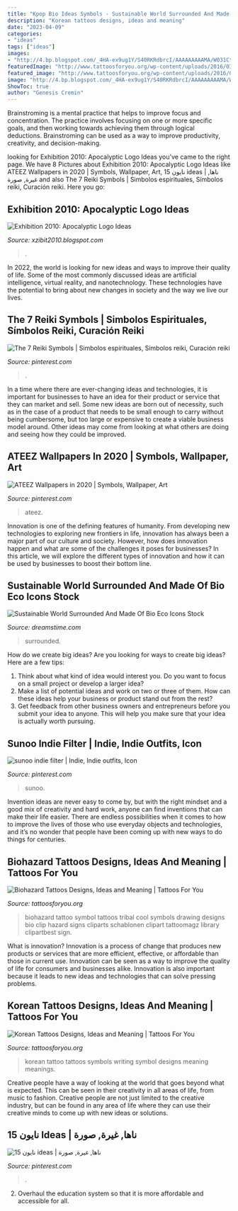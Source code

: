 ```yaml
---
title: "Kpop Bio Ideas Symbols - Sustainable World Surrounded And Made Of Bio Eco Icons Stock"
description: "Korean tattoos designs, ideas and meaning"
date: "2023-04-09"
categories:
- "ideas"
tags: ["ideas"]
images:
- "http://4.bp.blogspot.com/_4HA-ex9ug1Y/S40RKRdbrcI/AAAAAAAAAMA/W031Ct9LW34/w1200-h630-p-k-no-nu/Logo+Idea+1.jpg"
featuredImage: "http://www.tattoosforyou.org/wp-content/uploads/2016/03/Korean-Writing-Tattoos.jpg"
featured_image: "http://www.tattoosforyou.org/wp-content/uploads/2016/03/Korean-Writing-Tattoos.jpg"
image: "http://4.bp.blogspot.com/_4HA-ex9ug1Y/S40RKRdbrcI/AAAAAAAAAMA/W031Ct9LW34/w1200-h630-p-k-no-nu/Logo+Idea+1.jpg"
ShowToc: true
author: "Genesis Cremin"
---
```



Brainstroming is a mental practice that helps to improve focus and concentration. The practice involves focusing on one or more specific goals, and then working towards achieving them through logical deductions. Brainstroming can be used as a way to improve productivity, creativity, and decision-making.

	

		
looking for Exhibition 2010: Apocalyptic Logo Ideas you've came to the right page. We have 8 Pictures about Exhibition 2010: Apocalyptic Logo Ideas like ATEEZ Wallpapers in 2020 | Symbols, Wallpaper, Art, 15 نايون ideas | ناها, غيرة, صورة and also The 7 Reiki Symbols | Simbolos espirituales, Símbolos reiki, Curación reiki. Here you go:
		
    
## Exhibition 2010: Apocalyptic Logo Ideas

<img loading=lazy src="http://4.bp.blogspot.com/_4HA-ex9ug1Y/S40RKRdbrcI/AAAAAAAAAMA/W031Ct9LW34/w1200-h630-p-k-no-nu/Logo+Idea+1.jpg" onerror="this.onerror=null;this.src='https://tse1.mm.bing.net/th?id=OIP.PsAN704C-RtFfUxkvA0J3QHaDA&amp;pid=15.1';" alt="Exhibition 2010: Apocalyptic Logo Ideas">

_Source: xzibit2010.blogspot.com_

>. 

	

In 2022, the world is looking for new ideas and ways to improve their quality of life. Some of the most commonly discussed ideas are artificial intelligence, virtual reality, and nanotechnology. These technologies have the potential to bring about new changes in society and the way we live our lives.

    
## The 7 Reiki Symbols | Simbolos Espirituales, Símbolos Reiki, Curación Reiki

<img loading=lazy src="https://i.pinimg.com/736x/31/cb/1f/31cb1f85f7973c3abdcfb991bd1c96ea.jpg" onerror="this.onerror=null;this.src='https://tse1.mm.bing.net/th?id=OIP.RcPZMsI-mgciGvN2VSrt4AAAAA&amp;pid=15.1';" alt="The 7 Reiki Symbols | Simbolos espirituales, Símbolos reiki, Curación reiki">

_Source: pinterest.com_

>. 

	

In a time where there are ever-changing ideas and technologies, it is important for businesses to have an idea for their product or service that they can market and sell. Some new ideas are born out of necessity, such as in the case of a product that needs to be small enough to carry without being cumbersome, but too large or expensive to create a viable business model around. Other ideas may come from looking at what others are doing and seeing how they could be improved.

    
## ATEEZ Wallpapers In 2020 | Symbols, Wallpaper, Art

<img loading=lazy src="https://i.pinimg.com/736x/35/a0/a2/35a0a24881c79fcc35e2b22571798d68.jpg" onerror="this.onerror=null;this.src='https://tse1.mm.bing.net/th?id=OIP.od9UZjBHRMC8wJFBBFiJqAHaNK&amp;pid=15.1';" alt="ATEEZ Wallpapers in 2020 | Symbols, Wallpaper, Art">

_Source: pinterest.com_

>ateez. 

	

Innovation is one of the defining features of humanity. From developing new technologies to exploring new frontiers in life, innovation has always been a major part of our culture and society. However, how does innovation happen and what are some of the challenges it poses for businesses? In this article, we will explore the different types of innovation and how it can be used by businesses to boost their bottom line.

    
## Sustainable World Surrounded And Made Of Bio Eco Icons Stock

<img loading=lazy src="https://thumbs.dreamstime.com/z/sustainable-world-surrounded-made-bio-eco-icons-showing-word-out-environmental-31063036.jpg" onerror="this.onerror=null;this.src='https://tse4.mm.bing.net/th?id=OIP.TGKDBaFlNsOwEbayaISjvwHaH6&amp;pid=15.1';" alt="Sustainable World Surrounded And Made Of Bio Eco Icons Stock">

_Source: dreamstime.com_

>surrounded. 

	

How do we create big ideas?
Are you looking for ways to create big ideas? Here are a few tips:
1. Think about what kind of idea would interest you. Do you want to focus on a small project or develop a larger idea?
2. Make a list of potential ideas and work on two or three of them. How can these ideas help your business or product stand out from the rest?
3. Get feedback from other business owners and entrepreneurs before you submit your idea to anyone. This will help you make sure that your idea is actually worth pursuing.

    
## Sunoo Indie Filter | Indie, Indie Outfits, Icon

<img loading=lazy src="https://i.pinimg.com/736x/4c/04/07/4c0407fed2e7f91992f92310e791dfbb.jpg" onerror="this.onerror=null;this.src='https://tse4.mm.bing.net/th?id=OIP.ZONvAz63_uXxUJZAC28hywHaHa&amp;pid=15.1';" alt="sunoo indie filter | Indie, Indie outfits, Icon">

_Source: pinterest.com_

>sunoo. 

	

Invention ideas are never easy to come by, but with the right mindset and a good mix of creativity and hard work, anyone can find inventions that can make their life easier. There are endless possibilities when it comes to how to improve the lives of those who use everyday objects and technologies, and it’s no wonder that people have been coming up with new ways to do things for centuries.

    
## Biohazard Tattoos Designs, Ideas And Meaning | Tattoos For You

<img loading=lazy src="https://www.tattoosforyou.org/wp-content/uploads/2016/03/Biohazard-Tattoo-Ideas.jpg" onerror="this.onerror=null;this.src='https://tse1.mm.bing.net/th?id=OIP.xeTA3auNJwYIarjvIpckbwHaHv&amp;pid=15.1';" alt="Biohazard Tattoos Designs, Ideas and Meaning | Tattoos For You">

_Source: tattoosforyou.org_

>biohazard tattoo symbol tattoos tribal cool symbols drawing designs bio clip hazard signs cliparts schablonen clipart tattoomagz library clipartbest sign. 

	

What is innovation?
Innovation is a process of change that produces new products or services that are more efficient, effective, or affordable than those in current use. Innovation can be seen as a way to improve the quality of life for consumers and businesses alike. Innovation is also important because it leads to new ideas and technologies that can solve pressing problems.

    
## Korean Tattoos Designs, Ideas And Meaning | Tattoos For You

<img loading=lazy src="http://www.tattoosforyou.org/wp-content/uploads/2016/03/Korean-Writing-Tattoos.jpg" onerror="this.onerror=null;this.src='https://tse1.mm.bing.net/th?id=OIP.TWMG_kLbyZriepGsAn-j8AHaJ4&amp;pid=15.1';" alt="Korean Tattoos Designs, Ideas and Meaning | Tattoos For You">

_Source: tattoosforyou.org_

>korean tattoo tattoos symbols writing symbol designs meaning meanings. 

	

Creative people have a way of looking at the world that goes beyond what is expected. This can be seen in their creativity in all areas of life, from music to fashion. Creative people are not just limited to the creative industry, but can be found in any area of life where they can use their creative minds to come up with new ideas or solutions.

    
## 15 نايون Ideas | ناها, غيرة, صورة

<img loading=lazy src="https://i.pinimg.com/474x/cf/18/d8/cf18d86a4636380c0ad706ed9a1976cf.jpg" onerror="this.onerror=null;this.src='https://tse1.mm.bing.net/th?id=OIP.82MW0oT9b2Y6LQoxrBrc5QAAAA&amp;pid=15.1';" alt="15 نايون ideas | ناها, غيرة, صورة">

_Source: pinterest.com_

>. 

	

2. Overhaul the education system so that it is more affordable and accessible for all.

